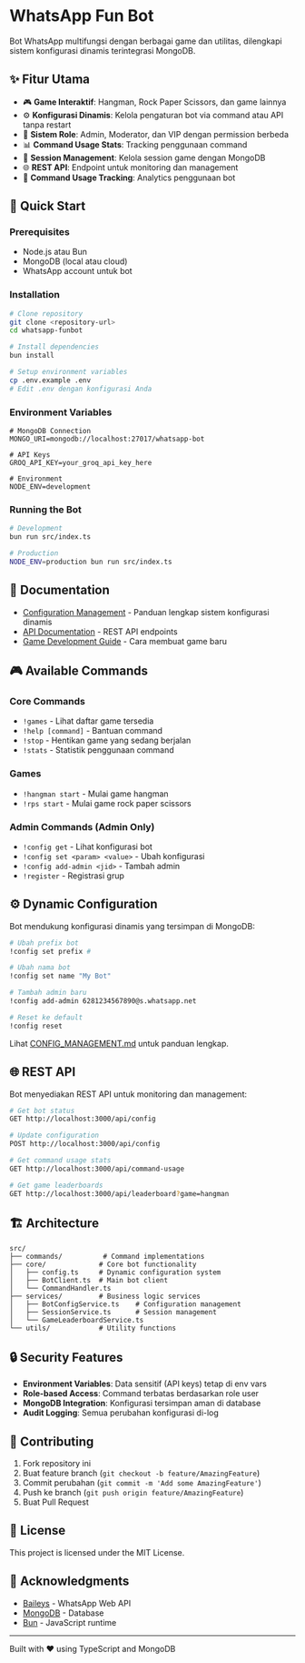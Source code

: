 # WhatsApp Fun Bot

Bot WhatsApp multifungsi dengan berbagai game dan utilitas, dilengkapi sistem konfigurasi dinamis terintegrasi MongoDB.

## ✨ Fitur Utama

- 🎮 **Game Interaktif**: Hangman, Rock Paper Scissors, dan game lainnya
- ⚙️ **Konfigurasi Dinamis**: Kelola pengaturan bot via command atau API tanpa restart
- 👥 **Sistem Role**: Admin, Moderator, dan VIP dengan permission berbeda
- 📊 **Command Usage Stats**: Tracking penggunaan command
- 🔄 **Session Management**: Kelola session game dengan MongoDB
- 🌐 **REST API**: Endpoint untuk monitoring dan management
- 📝 **Command Usage Tracking**: Analytics penggunaan bot

## 🚀 Quick Start

### Prerequisites

- Node.js atau Bun
- MongoDB (local atau cloud)
- WhatsApp account untuk bot

### Installation

```bash
# Clone repository
git clone <repository-url>
cd whatsapp-funbot

# Install dependencies
bun install

# Setup environment variables
cp .env.example .env
# Edit .env dengan konfigurasi Anda
```

### Environment Variables

```env
# MongoDB Connection
MONGO_URI=mongodb://localhost:27017/whatsapp-bot

# API Keys
GROQ_API_KEY=your_groq_api_key_here

# Environment
NODE_ENV=development
```

### Running the Bot

```bash
# Development
bun run src/index.ts

# Production
NODE_ENV=production bun run src/index.ts
```

## 📖 Documentation

- [Configuration Management](./CONFIG_MANAGEMENT.md) - Panduan lengkap sistem konfigurasi dinamis
- [API Documentation](./API.md) - REST API endpoints
- [Game Development Guide](./GAMES.md) - Cara membuat game baru

## 🎮 Available Commands

### Core Commands

- `!games` - Lihat daftar game tersedia
- `!help [command]` - Bantuan command
- `!stop` - Hentikan game yang sedang berjalan
- `!stats` - Statistik penggunaan command

### Games

- `!hangman start` - Mulai game hangman
- `!rps start` - Mulai game rock paper scissors

### Admin Commands (Admin Only)

- `!config get` - Lihat konfigurasi bot
- `!config set <param> <value>` - Ubah konfigurasi
- `!config add-admin <jid>` - Tambah admin
- `!register` - Registrasi grup

## ⚙️ Dynamic Configuration

Bot mendukung konfigurasi dinamis yang tersimpan di MongoDB:

```bash
# Ubah prefix bot
!config set prefix #

# Ubah nama bot
!config set name "My Bot"

# Tambah admin baru
!config add-admin 6281234567890@s.whatsapp.net

# Reset ke default
!config reset
```

Lihat [CONFIG_MANAGEMENT.md](./CONFIG_MANAGEMENT.md) untuk panduan lengkap.

## 🌐 REST API

Bot menyediakan REST API untuk monitoring dan management:

```bash
# Get bot status
GET http://localhost:3000/api/config

# Update configuration
POST http://localhost:3000/api/config

# Get command usage stats
GET http://localhost:3000/api/command-usage

# Get game leaderboards
GET http://localhost:3000/api/leaderboard?game=hangman
```

## 🏗️ Architecture

```
src/
├── commands/          # Command implementations
├── core/             # Core bot functionality
│   ├── config.ts     # Dynamic configuration system
│   ├── BotClient.ts  # Main bot client
│   └── CommandHandler.ts
├── services/         # Business logic services
│   ├── BotConfigService.ts    # Configuration management
│   ├── SessionService.ts      # Session management
│   └── GameLeaderboardService.ts
└── utils/            # Utility functions
```

## 🔒 Security Features

- **Environment Variables**: Data sensitif (API keys) tetap di env vars
- **Role-based Access**: Command terbatas berdasarkan role user
- **MongoDB Integration**: Konfigurasi tersimpan aman di database
- **Audit Logging**: Semua perubahan konfigurasi di-log

## 🤝 Contributing

1. Fork repository ini
2. Buat feature branch (`git checkout -b feature/AmazingFeature`)
3. Commit perubahan (`git commit -m 'Add some AmazingFeature'`)
4. Push ke branch (`git push origin feature/AmazingFeature`)
5. Buat Pull Request

## 📝 License

This project is licensed under the MIT License.

## 🙏 Acknowledgments

- [Baileys](https://github.com/WhiskeySockets/Baileys) - WhatsApp Web API
- [MongoDB](https://www.mongodb.com/) - Database
- [Bun](https://bun.sh/) - JavaScript runtime

---

Built with ❤️ using TypeScript and MongoDB
